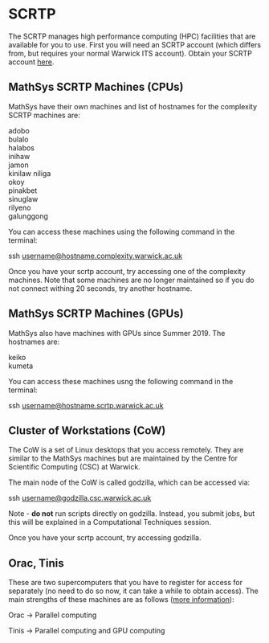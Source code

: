 # SCRTP
The SCRTP manages high performance computing (HPC) facilities that are available for you to use.  First you will need an SCRTP account (which differs from, but requires your normal Warwick ITS account).  Obtain your SCRTP account [here](https://warwick.ac.uk/research/rtp/sc/desktop/gettingstarted).

## MathSys SCRTP Machines (CPUs)
MathSys have their own machines and list of hostnames for the complexity SCRTP machines are:

adobo  
bulalo  
halabos  
inihaw  
jamon  
kinilaw 
niliga  
okoy  
pinakbet  
sinuglaw  
rilyeno  
galunggong

You can access these machines using the following command in the terminal:

ssh username@hostname.complexity.warwick.ac.uk

Once you have your scrtp account, try accessing one of the complexity machines. Note that some machines are no longer maintained so if you do not connect withing 20 seconds, try another hostname.

## MathSys SCRTP Machines (GPUs)
MathSys also have machines with GPUs since Summer 2019. The hostnames are:

keiko  
kumeta

You can access these machines usng the following command in the terminal:

ssh username@hostname.scrtp.warwick.ac.uk

## Cluster of Workstations (CoW)
The CoW is a set of Linux desktops that you access remotely. They are similar to the MathSys machines but are maintained by the Centre for Scientific Computing (CSC) at Warwick.

The main node of the CoW is called godzilla, which can be accessed via:

ssh username@godzilla.csc.warwick.ac.uk

Note - **do not** run scripts directly on godzilla. Instead, you submit jobs, but this will be explained in a Computational Techniques session.

Once you have your scrtp account, try accessing godzilla.

## Orac, Tinis

These are two supercomputers that you have to register for access for separately (no need to do so now, it can take a while to obtain access).  The main strengths of these machines are as follows ([more information](https://warwick.ac.uk/research/rtp/sc/hpc/)):

Orac -> Parallel computing

Tinis -> Parallel computing and GPU computing
